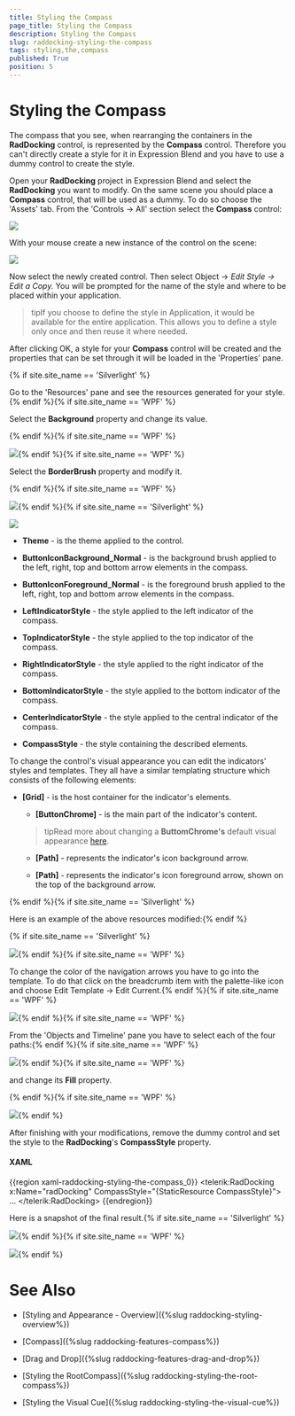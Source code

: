 ```yaml
---
title: Styling the Compass
page_title: Styling the Compass
description: Styling the Compass
slug: raddocking-styling-the-compass
tags: styling,the,compass
published: True
position: 5
---
```


# Styling the Compass

The compass that you see, when rearranging the containers in the __RadDocking__ control, is represented by the __Compass__ control. Therefore you can't directly create a style for it in Expression Blend and you have to use a dummy control to create the style.

Open your __RadDocking__ project in Expression Blend and select the __RadDocking__ you want to modify. On the same scene you should place a __Compass__ control, that will be used as a dummy. To do so choose the 'Assets' tab. From the 'Controls -> All' section select the __Compass__ control:

![](images/RadDocking_StylingCompass_01.png)

With your mouse create a new instance of the control on the scene:

![](images/RadDocking_StylingCompass_02.png)

Now select the newly created control. Then select Object -> *Edit Style -> Edit a Copy.* You will be prompted for the name of the style and where to be placed within your application.

>tipIf you choose to define the style in Application, it would be available for the entire application. This allows you to define a style only once and then reuse it where needed.

After clicking OK, a style for your __Compass__ control will be created and the properties that can be set through it will be loaded in the 'Properties' pane.

{% if site.site_name == 'Silverlight' %}

Go to the 'Resources' pane and see the resources generated for your style.{% endif %}{% if site.site_name == 'WPF' %}

Select the __Background__ property and change its value.

 {% endif %}{% if site.site_name == 'WPF' %}

![](images/RadDocking_StylingCompass_06_07_WPF.png){% endif %}{% if site.site_name == 'WPF' %}

Select the __BorderBrush__ property and modify it.

{% endif %}{% if site.site_name == 'WPF' %}

![](images/RadDocking_StylingCompass_07_08_WPF.png){% endif %}{% if site.site_name == 'Silverlight' %}

![](images/RadDocking_StylingCompass_09.png)

* __Theme__ - is the theme applied to the control.

* __ButtonIconBackground_Normal__ - is the background brush applied to the left, right, top and bottom arrow elements in the compass.

* __ButtonIconForeground_Normal__ - is the foreground brush applied to the left, right, top and bottom arrow elements in the compass.

* __LeftIndicatorStyle__ - the style applied to the left indicator of the compass.

* __TopIndicatorStyle__ - the style applied to the top indicator of the compass.

* __RightIndicatorStyle__ - the style applied to the right indicator of the compass.

* __BottomIndicatorStyle__ - the style applied to the bottom indicator of the compass.

* __CenterIndicatorStyle__ - the style applied to the central indicator of the compass.

* __CompassStyle__ - the style containing the described elements.

To change the control's visual appearance you can edit the indicators' styles and templates. They all have a similar templating structure which consists of the following elements:

* __[Grid]__ - is the host container for the indicator's elements.

	* __[ButtonChrome]__ - is the main part of the indicator's content.

	>tipRead more about changing a __ButtomChrome's__ default visual appearance [here](http://www.telerik.com/help/silverlight/radbuttons-styles-and-templates-styling-buttonchrome.html).
			
	* __[Path]__ - represents the indicator's icon background arrow.

	* __[Path]__ - represents the indicator's icon foreground arrow, shown on the top of the background arrow.

 {% endif %}{% if site.site_name == 'Silverlight' %}

Here is an example of the above resources modified:{% endif %}

{% if site.site_name == 'Silverlight' %}

![](images/RadDocking_StylingCompass_10.png){% endif %}{% if site.site_name == 'WPF' %}

To change the color of the navigation arrows you have to go into the template. To do that click on the breadcrumb item with the palette-like icon and choose Edit Template -> Edit Current.{% endif %}{% if site.site_name == 'WPF' %}

![](images/RadDocking_StylingCompass_09_10_01_WPF.png){% endif %}{% if site.site_name == 'WPF' %}

From the 'Objects and Timeline' pane you have to select each of the four paths:{% endif %}{% if site.site_name == 'WPF' %}

![](images/RadDocking_StylingCompass_09_10_02_WPF.png){% endif %}{% if site.site_name == 'WPF' %}

and change its __Fill__ property.

{% endif %}{% if site.site_name == 'WPF' %}

![](images/RadDocking_StylingCompass_09_10_03_WPF.png){% endif %}

After finishing with your modifications, remove the dummy control and set the style to the __RadDocking__'s __CompassStyle__ property.

#### __XAML__

{{region xaml-raddocking-styling-the-compass_0}}
	<telerik:RadDocking x:Name="radDocking"
	                         CompassStyle="{StaticResource CompassStyle}">
	      ...
	</telerik:RadDocking>
{{endregion}}

Here is a snapshot of the final result.{% if site.site_name == 'Silverlight' %}

![](images/RadDocking_StylingCompass_11.png){% endif %}{% if site.site_name == 'WPF' %}

![](images/RadDocking_StylingCompass_11_WPF.png){% endif %}

# See Also

 * [Styling and Appearance - Overview]({%slug raddocking-styling-overview%})

 * [Compass]({%slug raddocking-features-compass%})

 * [Drag and Drop]({%slug raddocking-features-drag-and-drop%})

 * [Styling the RootCompass]({%slug raddocking-styling-the-root-compass%})

 * [Styling the Visual Cue]({%slug raddocking-styling-the-visual-cue%})
